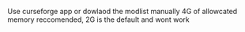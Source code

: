 Use curseforge app or dowlaod the modlist manually
4G of allowcated memory reccomended, 2G is the default and wont work
